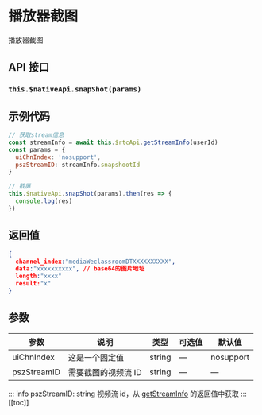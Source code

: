# 播放器截图 <BadgeTip text="异步接口" type="green"></BadgeTip>

播放器截图

## API 接口

### `this.$nativeApi.snapShot(params)`

## 示例代码

```js
// 获取stream信息
const streamInfo = await this.$rtcApi.getStreamInfo(userId)
const params = {
  uiChnIndex: 'nosupport',
  pszStreamID: streamInfo.snapshootId
}

// 截屏
this.$nativeApi.snapShot(params).then(res => {
  console.log(res)
})
```

## 返回值

```json
{
  channel_index:"mediaWeclassroomDTXXXXXXXXXX",
  data:"xxxxxxxxxx", // base64的图片地址
  length:"xxxx"
  result:"x"
}
```

## 参数

| 参数        | 说明                | 类型   | 可选值 | 默认值    |
| ----------- | ------------------- | ------ | ------ | --------- |
| uiChnIndex  | 这是一个固定值      | string | —      | nosupport |
| pszStreamID | 需要截图的视频流 ID | string | —      | —         |

::: info
pszStreamID: string 视频流 id，从 [getStreamInfo](/rtc/getStreamInfo.html) 的返回值中获取
:::
[[toc]]
